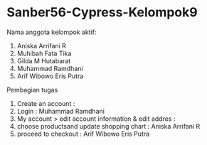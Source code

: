 # Sanber56-Cypress-Kelompok9
Nama anggota kelompok aktif:
1. Aniska Arrifani R
2. Muhibah Fata Tika
3. Gilda M Hutabarat
4. Muhammad Ramdhani
5. Arif Wibowo Eris Putra

Pembagian tugas
1. Create an account : 
2. Login : Muhammad Ramdhani
3. My account > edit account information & edit addres :
4. choose productsand update shopping chart : Aniska Arrifani R
5. proceed to checkout : Arif Wibowo Eris Putra
